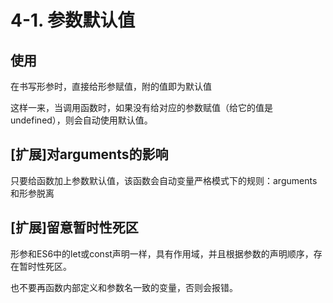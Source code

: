 # 4-1. 参数默认值

## 使用

在书写形参时，直接给形参赋值，附的值即为默认值

这样一来，当调用函数时，如果没有给对应的参数赋值（给它的值是undefined），则会自动使用默认值。

## [扩展]对arguments的影响

只要给函数加上参数默认值，该函数会自动变量严格模式下的规则：arguments和形参脱离

## [扩展]留意暂时性死区

形参和ES6中的let或const声明一样，具有作用域，并且根据参数的声明顺序，存在暂时性死区。

也不要再函数内部定义和参数名一致的变量，否则会报错。